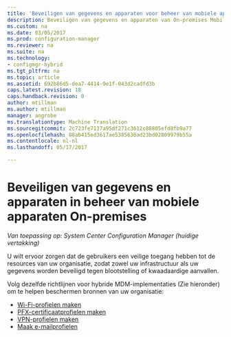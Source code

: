 ```yaml
---
title: 'Beveiligen van gegevens en apparaten voor beheer van mobiele apparaten On-premises '
description: Beveiligen van gegevens en apparaten van On-premises Mobile Device Management in Configuration Manager.
ms.custom: na
ms.date: 03/05/2017
ms.prod: configuration-manager
ms.reviewer: na
ms.suite: na
ms.technology:
- configmgr-hybrid
ms.tgt_pltfrm: na
ms.topic: article
ms.assetid: 692b86d5-dea7-4414-9e1f-043d2cadfd3b
caps.latest.revision: 18
caps.handback.revision: 0
author: mtillman
ms.author: mtillman
manager: angrobe
ms.translationtype: Machine Translation
ms.sourcegitcommit: 2c723fe7137a95df271c3612c88805efd8fb9a77
ms.openlocfilehash: 88ab415ed3617ae5385636ad23bd02809979b55a
ms.contentlocale: nl-nl
ms.lasthandoff: 05/17/2017

---
```

# <a name="protect-data-and-devices-in-on-premises-mobile-device-management"></a>Beveiligen van gegevens en apparaten in beheer van mobiele apparaten On-premises

*Van toepassing op: System Center Configuration Manager (huidige vertakking)*

U wilt ervoor zorgen dat de gebruikers een veilige toegang hebben tot de resources van uw organisatie, zodat zowel uw infrastructuur als uw gegevens worden beveiligd tegen blootstelling of kwaadaardige aanvallen.

Volg dezelfde richtlijnen voor hybride MDM-implementaties (Zie hieronder) om te helpen beschermen bronnen van uw organisatie:

- [Wi-Fi-profielen maken](create-wifi-profiles.md)
- [PFX-certificaatprofielen maken](create-pfx-certificate-profiles.md)
- [VPN-profielen maken](create-vpn-profiles.md)
- [Maak e-mailprofielen](create-exchange-activesync-profiles.md)

